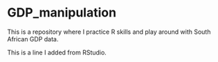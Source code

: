 # GDP_manipulation
This is a repository where I practice R skills and play around with South African GDP data.

This is a line I added from RStudio. 
